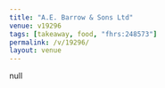 ```yaml
---
title: "A.E. Barrow & Sons Ltd"
venue: v19296
tags: [takeaway, food, "fhrs:248573"]
permalink: /v/19296/
layout: venue
---
```

null